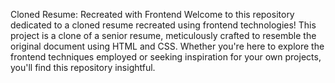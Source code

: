 Cloned Resume: Recreated with Frontend
Welcome to this repository dedicated to a cloned resume recreated using frontend technologies! This project is a clone of a senior resume, meticulously crafted to resemble the original document using HTML and CSS. Whether you're here to explore the frontend techniques employed or seeking inspiration for your own projects, you'll find this repository insightful.
